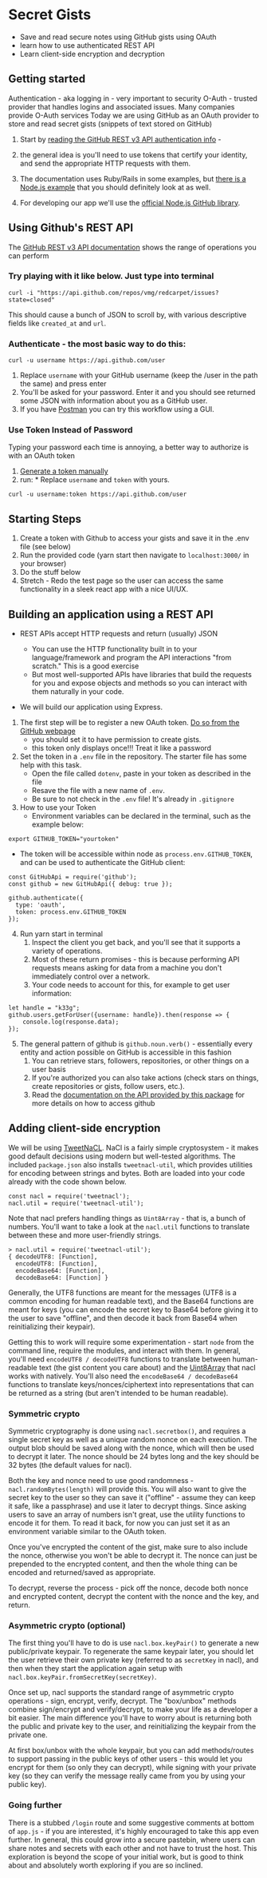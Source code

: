 # Secret Gists

* Save and read secure notes using GitHub gists using OAuth
* learn how to use authenticated REST API
* Learn client-side encryption and decryption


## Getting started

Authentication - aka logging in - very important to security
  O-Auth - trusted provider that handles logins and associated issues.
  Many companies provide O-Auth services
  Today we are using GitHub as an OAuth provider to store and read secret gists (snippets of text stored on GitHub)

1. Start by [reading the GitHub REST v3 API authentication info](https://developer.github.com/v3/guides/basics-of-authentication/) -
  1. the general idea is you'll need to use tokens that certify your identity, and send the appropriate HTTP requests with them. 
  2. The documentation uses Ruby/Rails in some examples, but [there is a Node.js example](https://github.com/github/platform-samples/tree/master/api/javascript/es2015-nodejs) that you should definitely look at as well.

2. For developing our app we'll use the [official Node.js GitHub library](https://github.com/octokit/node-github).


## Using Github's REST API

The [GitHub REST v3 API documentation](https://developer.github.com/v3/) shows the range of operations you can perform

### Try playing with it like below.  Just type into terminal

```
curl -i "https://api.github.com/repos/vmg/redcarpet/issues?state=closed"
```

This should cause a bunch of JSON to scroll by, with various descriptive fields like `created_at` and `url`.

### Authenticate - the most basic way to do this:

```
curl -u username https://api.github.com/user
```

1. Replace `username` with your GitHub username (keep the /user in the path the same) and press enter
2. You'll be asked for your password. Enter it and you should see returned some JSON with information about you as a GitHub user. 
3. If you have [Postman](https://www.getpostman.com) you can try this workflow using a GUI.

### Use Token Instead of Password

Typing your password each time is annoying, a better way to authorize is with an OAuth token
1. [Generate a token manually](https://github.com/settings/tokens)
2. run:  * Replace `username` and `token` with yours.

```
curl -u username:token https://api.github.com/user
```


## Starting Steps

1. Create a token with Github to access your gists and save it in the .env file (see below)
2. Run the provided code (yarn start then navigate to `localhost:3000/` in your browser)
3. Do the stuff below
4. Stretch - Redo the test page so the user can access the same functionality in a sleek react app with a nice UI/UX.

## Building an application using a REST API

- REST APIs accept HTTP requests and return (usually) JSON 
  - You can use the HTTP functionality built in to your language/framework and program the API interactions "from scratch." This is a good exercise
  - But most well-supported APIs have libraries that build the requests for you and expose objects and methods so you can interact with them naturally in your code.

- We will build our application using Express. 
  
1. The first step will be to register a new OAuth token. [Do so from the GitHub webpage](https://github.com/settings/tokens)
   - you should set it to have permission to create gists.
   - this token only displays once!!!  Treat it like a password
2. Set the token in a `.env` file in the repository. The starter file has some help with this task.  
   - Open the file called `dotenv`, paste in your token as described in the file
   - Resave the file with a new name of `.env`.  
   - Be sure to not check in the  `.env` file! It's already in `.gitignore`
3. How to use your Token
   - Environment variables can be declared in the terminal, such as the example below:

```
export GITHUB_TOKEN="yourtoken"
```

   - The token will be accessible within node as `process.env.GITHUB_TOKEN`, and can be used to authenticate the GitHub client:

```
const GitHubApi = require('github');
const github = new GitHubApi({ debug: true });

github.authenticate({
  type: 'oauth',
  token: process.env.GITHUB_TOKEN
});
```

4. Run yarn start in terminal
    1. Inspect the client you get back, and you'll see that it supports a variety of operations. 
    2. Most of these return promises - this is because performing API requests means asking for data from a machine you don't immediately control over a network.
    3. Your code needs to account for this, for example to get user information:

```
let handle = "k33g";
github.users.getForUser({username: handle}).then(response => {
    console.log(response.data);
});
```

  5. The general pattern of github is `github.noun.verb()` - essentially every entity and action possible on GitHub is accessible in this fashion
      1. You can retrieve stars, followers, repositories, or other things on a user basis
      2. If you're authorized you can also take actions (check stars on things, create repositories or gists, follow users, etc.). 
      3. Read the [documentation on the API provided by this package](https://octokit.github.io/node-github/) for more details on how to access github

## Adding client-side encryption

We will be using [TweetNaCL](https://github.com/dchest/tweetnacl-js#usage). NaCl is a fairly simple cryptosystem - it makes good default decisions using modern but well-tested algorithms. The included `package.json` also installs `tweetnacl-util`, which provides utilities for encoding between strings and bytes. Both are loaded into your code already with the code shown below.

```
const nacl = require('tweetnacl');
nacl.util = require('tweetnacl-util');
```

Note that nacl prefers handling things as `Uint8Array` - that is, a bunch of numbers. You'll want to take a look at the `nacl.util` functions to translate between these and more user-friendly strings.

```
> nacl.util = require('tweetnacl-util');
{ decodeUTF8: [Function],
  encodeUTF8: [Function],
  encodeBase64: [Function],
  decodeBase64: [Function] }
```

Generally, the UTF8 functions are meant for the messages (UTF8 is a common encoding for human readable text), and the Base64 functions are meant for keys (you can encode the secret key to Base64 before giving it to the user to save "offline", and then decode it back from Base64 when reinitializing their keypair).

Getting this to work will require some experimentation - start `node` from the command line, require the modules, and interact with them. In general, you'll need `encodeUTF8 / decodeUTF8` functions to translate between human-readable text (the gist content you care about) and the
[Uint8Array](https://developer.mozilla.org/en-US/docs/Web/JavaScript/Reference/Global_Objects/Uint8Array) that nacl works with natively. You'll also need the
`encodeBase64 / decodeBase64` functions to translate keys/nonces/ciphertext into representations that can be returned as a string (but aren't intended to be human readable).

### Symmetric crypto

Symmetric cryptography is done using `nacl.secretbox()`, and requires a single secret key as well as a unique random nonce on each execution. The output blob should be saved along with the nonce, which will then be used to decrypt it later. The nonce should be 24 bytes long and the key should be 32 bytes (the default values for nacl).

Both the key and nonce need to use good randomness - `nacl.randomBytes(length)` will provide this. You will also want to give the secret key to the user so they can save it ("offline" - assume they can keep it safe, like a passphrase) and use it later to decrypt things. Since asking users to save an array of numbers isn't great, use the utility functions to encode it for them. To read it back, for now you can just set it as an environment variable similar to the OAuth token.

Once you've encrypted the content of the gist, make sure to also include the nonce, otherwise you won't be able to decrypt it. The nonce can just be prepended to the encrypted content, and then the whole thing can be encoded and returned/saved as appropriate.

To decrypt, reverse the process - pick off the nonce, decode both nonce and encrypted content, decrypt the content with the nonce and the key, and return.

### Asymmetric crypto (optional)

The first thing you'll have to do is use `nacl.box.keyPair()` to generate a new public/private keypair. To regenerate the same keypair later, you should let the user retrieve their own private key (referred to as `secretKey` in nacl), and then when they start the application again setup with `nacl.box.keyPair.fromSecretKey(secretKey)`.

Once set up, nacl supports the standard range of asymmetric crypto operations - sign, encrypt, verify, decrypt. The "box/unbox" methods combine sign/encrypt and verify/decrypt, to make your life as a developer a bit easier. The main difference you'll have to worry about is returning both the public and private key to the user, and reinitializing the keypair from the private one.

At first box/unbox with the whole keypair, but you can add methods/routes to support passing in the public keys of other users - this would let you encrypt for them (so only they can decrypt), while signing with your private key (so they can verify the message really came from you by using your public key).

### Going further

There is a stubbed `/login` route and some suggestive comments at bottom of `app.js` - if you are interested, it's highly encouraged to take this app even further. In general, this could grow into a secure pastebin, where users can share notes and secrets with each other and not have to trust the host. This exploration is beyond the scope of your initial work, but is good to think about and absolutely worth exploring if you are so inclined.
